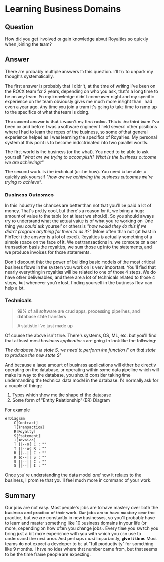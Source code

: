 # Learning Business Domains

## Question

How did you get involved or gain knowledge about Royalties so quickly when
joining the team?

## Answer

There are probably multiple answers to this question. I'll try to unpack my
thoughts systematically.

The first answer is probably that I didn't, at the time of writing I've been on
the ROCX team for 2 years, depending on who you ask, that's a long time to be on
any team. So my knowledge didn't come over night and my specific experience on
the team obviously gives me much more insight than I had even a year ago. Any
time you join a team it's going to take time to ramp up to the specifics of what
the team is doing.

The second answer is that it wasn't my first rodeo. This is the third team I've
been on and before I was a software engineer I held several other positions
where I had to learn the ropes of the business, so some of that general
experience helped as I was learning the specifics of Royalties. My personal
system at this point is to become indoctrinated into two parallel worlds.

The first world is the business (or the what). You need to be able to ask
yourself _"what are we trying to accomplish? What is the business outcome we are
achieving?"_

The second world is the technical (or the how). You need to be able to quickly
ask yourself _"how are we achieving the business outcomes we're trying to
achieve"_.

### Business Outcomes

In this industry the chances are better than not that you'll be paid a lot of
money. That's pretty cool, but there's a reason for it, we bring a huge amount
of value to the table (or at least we should). So you should always try to
understand what the actual value is of what you're working on. One thing you
_could_ ask yourself or others is _"how would they do this if we didn't program
anything for them to do it?"_ (More often than not (at least in FinTech) the
answer is a lot of excel). Royalties is actually something of a simple space on
the face of it. We get transactions in, we compute on a per transaction basis
the royalties, we sum those up into the statements, and we produce invoices for
those statements.

Don't discount this: the power of building basic models of the most critical
business flows in the system you work on is very important. You'll find that
nearly everything in royalties will be related to one of those 4 steps. We do
have other deliverables, and there are a lot of technicals related to those 4
steps, but whenever you're lost, finding yourself in the business flow can help
a lot.

### Technicals

> 99% of all software are crud apps, processing pipelines, and database state
> transfers
>
> A statistic I've just made up

Of course the above isn't true. There's systems, OS, ML, etc. but you'll find
that at least most _business applications_ are going to look like the following:

_The database is in state S, we need to perform the function F on that state to
produce the new state S'_

And because a large amount of business applications will either be directly
operating on the database, or operating within some data pipeline which will
make its way to the database, you should consider taking time understanding the
technical data model in the database. I'd normally ask for a couple of things:

1. Types which show me the shape of the database
2. Some form of "Entity Relationship" (ER) Diagram

For example

```mermaid
erDiagram
    C[Contract]
    T[Transaction]
    R[Royalty]
    S[Statement]
    I[Invoice]
    T }|--o{ C : ""
    T ||--o{ R : ""
    R ||--|| C : ""
    R }o--|| S : ""
    S ||--|| C : ""
    S ||--|| I : ""
```

Once you're understanding the data model _and_ how it relates to the business, I
promise that you'll feel much more in command of your work.

## Summary

Our jobs are not easy. Most people's jobs are to have mastery over both the
business and practice of their work. Our jobs are to have mastery over the
practice, but we are constantly in new businesses, so you'll probably have to
learn and master something like 10 business domains in your life (or more,
depending on how often you change jobs). Every time you switch you bring just a
bit more experience with you with which you can use to understand the next area.
And perhaps most importantly, **give it time**. Most teams do not expect a
developer to be at "full productivity" for something like 9 months. I have no
idea where that number came from, but that seems to be the time frame people are
expecting.
